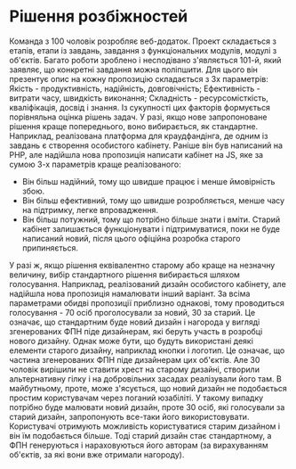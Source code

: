# Рішення розбіжностей

Команда з 100 чоловік розробляє веб-додаток. Проект складається з етапів, етапи із завдань, завдання з функціональних модулів, модулі з об'єктів. Багато роботи зроблено і несподівано з'являється 101-й, який заявляє, що конкретні завдання можна поліпшити. Для цього він презентує опис на кожну пропозицію складається з 3х параметрів:
Якість - продуктивність, надійність, довговічність;
Ефективність - витрати часу, швидкість виконання;
Складність - ресурсомісткість, кваліфікація, досвід і знання.
Із сукупності цих факторів формується порівняльна оцінка рішень задач. У разі, якщо нове запропоноване рішення краще попереднього, воно вибирається, як стандартне. Наприклад, реалізована платформа для краудфандінга, де одним із завдань є створення особистого кабінету. Раніше він був написаний на PHP, але надійшла нова пропозиція написати кабінет на JS, яке за сумою 3-х параметрів краще реалізованого:
- Він більш надійний, тому що швидше працює і менше ймовірність збою.
- Він більш ефективний, тому що швидше розробляється, менше часу на підтримку, легке впровадження.
- Він більш потужний, тому що потрібно більше знати і вміти.
Старий кабінет залишається функціонувати і підтримуватися, поки не буде написаний новий, після цього офіційна розробка старого припиняється.

У разі ж, якщо рішення еквівалентно старому або краще на незначну величину, вибір стандартного рішення вибирається шляхом голосування.
Наприклад, реалізований дизайн особистого кабінету, але надійшла нова пропозиція намалювати інший варіант. За всіма параметрами обидві пропозиції приблизно однакові, тому проводиться голосування - 70 осіб проголосували за новий, 30 за старий. Це означає, що стандартним буде новий дизайн і нагорода у вигляді згенерованих ФПН піде дизайнерам, які беруть участь в розробці нового дизайну. Однак може бути, що будуть використані деякі елементи старого дизайну, наприклад кнопки і логотип. Це означає, що частина згенерованих ФПН піде дизайнерам цих об'єктів. Але 30 чоловік вирішили не ставити хрест на старому дизайні, створили альтернативну гілку і на добровільних засадах реалізували його там.
В майбутньому, проте, може з'ясується, що новий дизайн не подобається простим користувачам через поганий юзабіліті. У такому випадку потрібно буде малювати новий дизайн, проте 30 осіб, які голосували за старий дизайн, запропонують все-таки його використовувати. Користувачі отримують можливість користуватися старим дизайном і він їм подобається більше. Тоді старий дизайн стає стандартному, а ФПН генеруються і нараховуються його авторам (за вирахуванням об'єктів, за які вони вже отримали нагороду).
